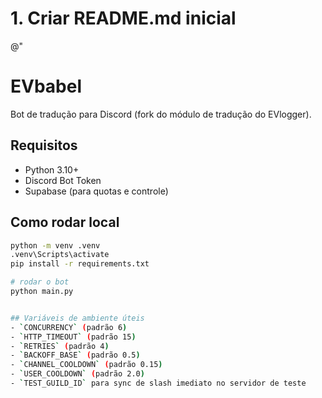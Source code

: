 
# 1. Criar README.md inicial
@"
# EVbabel

Bot de tradução para Discord (fork do módulo de tradução do EVlogger).

## Requisitos

- Python 3.10+
- Discord Bot Token
- Supabase (para quotas e controle)

## Como rodar local

```bash
python -m venv .venv
.venv\Scripts\activate
pip install -r requirements.txt

# rodar o bot
python main.py


## Variáveis de ambiente úteis
- `CONCURRENCY` (padrão 6)
- `HTTP_TIMEOUT` (padrão 15)
- `RETRIES` (padrão 4)
- `BACKOFF_BASE` (padrão 0.5)
- `CHANNEL_COOLDOWN` (padrão 0.15)
- `USER_COOLDOWN` (padrão 2.0)
- `TEST_GUILD_ID` para sync de slash imediato no servidor de teste

